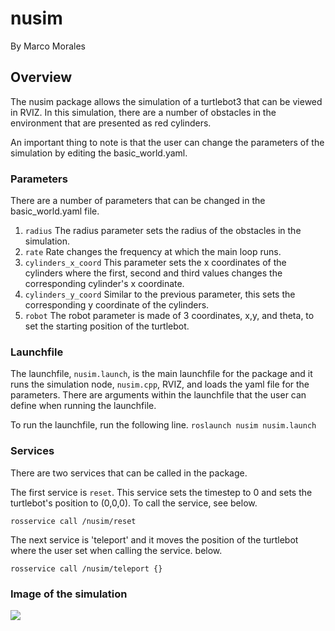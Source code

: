 # nusim
By Marco Morales

## Overview
The nusim package allows the simulation of a turtlebot3 that can be viewed in RVIZ. In this simulation, there are a number of obstacles in the environment that are presented as red cylinders.

An important thing to note is that the user can change the parameters of the simulation by editing the basic_world.yaml.

### Parameters
There are a number of parameters that can be changed in the basic_world.yaml file.

1. `radius`
The radius parameter sets the radius of the obstacles in the simulation.
2. `rate`
Rate changes the frequency at which the main loop runs.
3. `cylinders_x_coord`
This parameter sets the x coordinates of the cylinders where the first, second and third values changes the corresponding cylinder's x coordinate.
4. `cylinders_y_coord`
Similar to the previous parameter, this sets the corresponding y coordinate of the cylinders. 
5. `robot`
The robot parameter is made of 3 coordinates, x,y, and theta, to set the starting position of the turtlebot.

### Launchfile
The launchfile, `nusim.launch`, is the main launchfile for the package and it runs the simulation node, `nusim.cpp`, RVIZ, and loads the yaml file for the parameters. There are arguments within the launchfile that the user can define when running the launchfile.

To run the launchfile, run the following line.
`roslaunch nusim nusim.launch`


### Services
There are two services that can be called in the package.

The first service is `reset`. This service sets the timestep to 0 and sets the turtlebot's position to (0,0,0). To call the service, see below.
```
rosservice call /nusim/reset
```

The next service is 'teleport' and it moves the position of the turtlebot where the user set when calling the service.
below.
```
rosservice call /nusim/teleport {}
```


### Image of the simulation
![](/home/mmoral45/winter_quarter/ME495/slam_ws/src/slam-project-mmorales45/nusim/images/nusim1.png)

